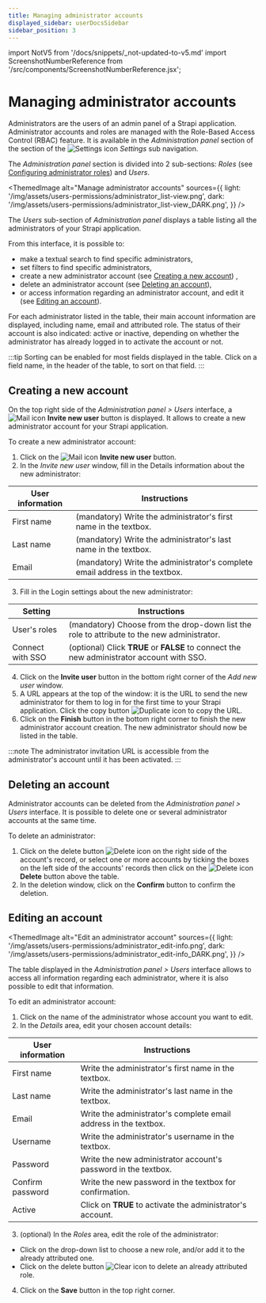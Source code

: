 ```yaml
---
title: Managing administrator accounts
displayed_sidebar: userDocsSidebar
sidebar_position: 3
---
```


import NotV5 from '/docs/snippets/_not-updated-to-v5.md'
import ScreenshotNumberReference from '/src/components/ScreenshotNumberReference.jsx';

# Managing administrator accounts

<NotV5/>

Administrators are the users of an admin panel of a Strapi application. Administrator accounts and roles are managed with the Role-Based Access Control (RBAC) feature. It is available in the *Administration panel* section of the section of the ![Settings icon](/img/assets/icons/v5/Cog.svg) _Settings_ sub navigation.

The *Administration panel* section is divided into 2 sub-sections: *Roles* (see [Configuring administrator roles](configuring-administrator-roles.md)) and *Users*.

<ThemedImage
  alt="Manage administrator accounts"
  sources={{
    light: '/img/assets/users-permissions/administrator_list-view.png',
    dark: '/img/assets/users-permissions/administrator_list-view_DARK.png',
  }}
/>

The *Users* sub-section of *Administration panel* displays a table listing all the administrators of your Strapi application.

From this interface, it is possible to:

- make a textual search <ScreenshotNumberReference number="1" /> to find specific administrators,
- set filters <ScreenshotNumberReference number="2" /> to find specific administrators,
- create a new administrator account (see [Creating a new account](#creating-a-new-account)) <ScreenshotNumberReference number="3" />,
- delete an administrator account (see [Deleting an account](#deleting-an-account)),
- or access information regarding an administrator account, and edit it (see [Editing an account](#editing-an-account)).

For each administrator listed in the table, their main account information are displayed, including name, email and attributed role. The status of their account is also indicated: active or inactive, depending on whether the administrator has already logged in to activate the account or not.

:::tip
Sorting can be enabled for most fields displayed in the table. Click on a field name, in the header of the table, to sort on that field.
:::

## Creating a new account

On the top right side of the *Administration panel > Users* interface, a ![Mail icon](/img/assets/icons/v5/Mail.svg) **Invite new user** button is displayed. It allows to create a new administrator account for your Strapi application.

To create a new administrator account:

1. Click on the ![Mail icon](/img/assets/icons/v5/Mail.svg) **Invite new user** button.
2. In the *Invite new user* window, fill in the Details information about the new administrator:

  | User information | Instructions                                                                 |
  | ---------------- | ---------------------------------------------------------------------------- |
  | First name       | (mandatory) Write the administrator's first name in the textbox.             |
  | Last name        | (mandatory) Write the administrator's last name in the textbox.              |
  | Email            | (mandatory) Write the administrator's complete email address in the textbox. |

3. Fill in the Login settings about the new administrator:

  | Setting          | Instructions                                                                                                    |
  | ---------------- | --------------------------------------------------------------------------------------------------------------- |
  | User's roles     | (mandatory) Choose from the drop-down list the role to attribute to the new administrator.                      |
  | Connect with SSO | (optional) Click **TRUE** or **FALSE** to connect the new administrator account with SSO.                       |

4. Click on the **Invite user** button in the bottom right corner of the *Add new user* window.
5. A URL appears at the top of the window: it is the URL to send the new administrator for them to log in for the first time to your Strapi application. Click the copy button ![Duplicate icon](/img/assets/icons/v5/Duplicate.svg) to copy the URL.
6. Click on the **Finish** button in the bottom right corner to finish the new administrator account creation. The new administrator should now be listed in the table.

:::note
The administrator invitation URL is accessible from the administrator's account until it has been activated.
:::

## Deleting an account

Administrator accounts can be deleted from the *Administration panel > Users* interface. It is possible to delete one or several administrator accounts at the same time.

To delete an administrator:

1. Click on the delete button ![Delete icon](/img/assets/icons/v5/Trash.svg) on the right side of the account's record, or select one or more accounts by ticking the boxes on the left side of the accounts' records then click on the ![Delete icon](/img/assets/icons/v5/Trash.svg) **Delete** button above the table.
2. In the deletion window, click on the **Confirm** button to confirm the deletion.

## Editing an account

<ThemedImage
  alt="Edit an administrator account"
  sources={{
    light: '/img/assets/users-permissions/administrator_edit-info.png',
    dark: '/img/assets/users-permissions/administrator_edit-info_DARK.png',
  }}
/>

The table displayed in the *Administration panel > Users* interface allows to access all information regarding each administrator, where it is also possible to edit that information.

To edit an administrator account:

1. Click on the name of the administrator whose account you want to edit.
2. In the *Details* area, edit your chosen account details:

| User information      | Instructions  |
| --------------------- | ----------------------- |
| First name            | Write the administrator's first name in the textbox.                                        |
| Last name             | Write the administrator's last name in the textbox.                                         |
| Email                 | Write the administrator's complete email address in the textbox.                            |
| Username              | Write the administrator's username in the textbox.                                          |
| Password              | Write the new administrator account's password in the textbox.                              |
| Confirm password      | Write the new password in the textbox for confirmation.                                     |
| Active                | Click on **TRUE** to activate the administrator's account.                                  |

3. (optional) In the *Roles* area, edit the role of the administrator:

  - Click on the drop-down list to choose a new role, and/or add it to the already attributed one.
  - Click on the delete button ![Clear icon](/img/assets/icons/v5/Cross.svg) to delete an already attributed role.

4. Click on the **Save** button in the top right corner.

